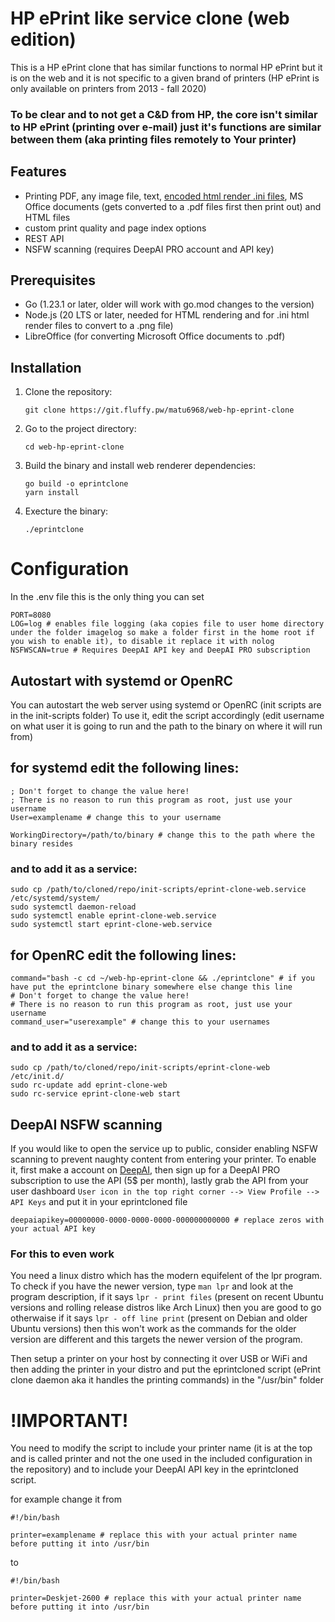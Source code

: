 # HP ePrint like service clone (web edition) 

This is a HP ePrint clone that has similar functions to normal HP ePrint but it is on the web and it is not specific to a given brand of printers (HP ePrint is only available on printers from 2013 - fall 2020)

### To be clear and to not get a C&D from HP, the core isn't similar to HP ePrint (printing over e-mail) just it's functions are similar between them (aka printing files remotely to Your printer)

## Features
- Printing PDF, any image file, text, [encoded html render .ini files](https://git.fluffy.pw/matu6968/web-hp-eprint-clone/wiki/Encoded-.ini-files-that-prints-out-a-url), MS Office documents (gets converted to a .pdf files first then print out) and HTML files
- custom print quality  and page index options
- REST API
- NSFW scanning (requires DeepAI PRO account and API key)

## Prerequisites

- Go (1.23.1 or later, older will work with go.mod changes to the version)
- Node.js (20 LTS or later, needed for HTML rendering and for .ini html render files to convert to a .png file)
- LibreOffice (for converting Microsoft Office documents to .pdf)

## Installation

1. Clone the repository:
   ```
   git clone https://git.fluffy.pw/matu6968/web-hp-eprint-clone
   ```

2. Go to the project directory:
   ```
   cd web-hp-eprint-clone
   ```

3. Build the binary and install web renderer dependencies:
   ```
   go build -o eprintclone
   yarn install
   ```
   
4. Execture the binary:
   ```
   ./eprintclone
   ```

# Configuration

In the .env file this is the only thing you can set

```
PORT=8080
LOG=log # enables file logging (aka copies file to user home directory under the folder imagelog so make a folder first in the home root if you wish to enable it), to disable it replace it with nolog
NSFWSCAN=true # Requires DeepAI API key and DeepAI PRO subscription
```
## Autostart with systemd or OpenRC

You can autostart the web server using systemd or OpenRC (init scripts are in the init-scripts folder)
To use it, edit the script accordingly (edit username on what user it is going to run and the path to the binary on where it will run from)

## for systemd edit the following lines:

```
; Don't forget to change the value here!
; There is no reason to run this program as root, just use your username
User=examplename # change this to your username

WorkingDirectory=/path/to/binary # change this to the path where the binary resides
```
### and to add it as a service:

```
sudo cp /path/to/cloned/repo/init-scripts/eprint-clone-web.service /etc/systemd/system/
sudo systemctl daemon-reload
sudo systemctl enable eprint-clone-web.service
sudo systemctl start eprint-clone-web.service
```

## for OpenRC edit the following lines:

```
command="bash -c cd ~/web-hp-eprint-clone && ./eprintclone" # if you have put the eprintclone binary somewhere else change this line
# Don't forget to change the value here!
# There is no reason to run this program as root, just use your username
command_user="userexample" # change this to your usernames
```

### and to add it as a service:

```
sudo cp /path/to/cloned/repo/init-scripts/eprint-clone-web /etc/init.d/
sudo rc-update add eprint-clone-web
sudo rc-service eprint-clone-web start
``` 
## DeepAI NSFW scanning

If you would like to open the service up to public, consider enabling NSFW scanning to prevent naughty content from entering your printer.
To enable it, first make a account on [DeepAI](https://deepai.org), then sign up for a DeepAI PRO subscription to use the API (5$ per month), lastly grab the API from your user dashboard
`User icon in the top right corner --> View Profile --> API Keys` 
and put it in your eprintcloned file

```
deepaiapikey=00000000-0000-0000-0000-000000000000 # replace zeros with your actual API key
```

### For this to even work
You need a linux distro which has the modern equifelent of the lpr program. To check if you have the newer version, type `man lpr` and look at the program description, if it says `lpr - print files` (present on recent Ubuntu versions and rolling release distros like Arch Linux) then you are good to go otherwaise if it says `lpr - off line print` (present on Debian and older Ubuntu versions) then this won't work as the commands for the older version are different and this targets the newer version of the program.


Then setup a printer on your host by connecting it over USB or WiFi and then adding the printer in your distro
and put the eprintcloned script (ePrint clone daemon aka it handles the printing commands) in the "/usr/bin" folder 

# !IMPORTANT! 

You need to modify the script to include your printer name (it is at the top and is called printer and not the one used in the included configuration in the repository) and to include your 
DeepAI API key in the eprintcloned script.

for example change it from
```
#!/bin/bash

printer=examplename # replace this with your actual printer name before putting it into /usr/bin

```
to
```
#!/bin/bash

printer=Deskjet-2600 # replace this with your actual printer name before putting it into /usr/bin
```

